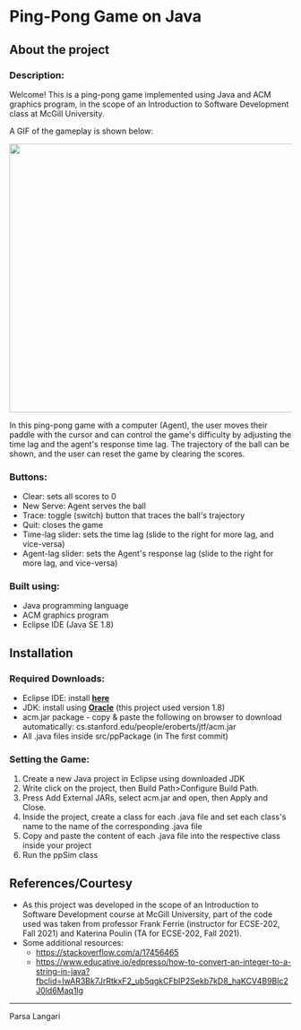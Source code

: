 <!---big title--->
# Ping-Pong Game on Java
<!---smaller title: make different sections--->
## About the project
### Description:
Welcome!
This is a ping-pong game implemented using Java and ACM graphics program, in the scope of an Introduction to Software Development class at McGill University.

A GIF of the gameplay is shown below:
<p align="center">
    <img src="game.gif" width="800" height="480"/>
</p>

In this ping-pong game with a computer (Agent), the user moves their paddle with the cursor and can control the game's difficulty by adjusting the time lag and the agent's response time lag. The trajectory of the ball can be shown, and the user can reset the game by clearing the scores. 

### Buttons:
* Clear: sets all scores to 0
* New Serve: Agent serves the ball
* Trace: toggle (switch) button that traces the ball's trajectory
* Quit: closes the game
* Time-lag slider: sets the time lag (slide to the right for more lag, and vice-versa)
* Agent-lag slider: sets the Agent's response lag (slide to the right for more lag, and vice-versa)

### Built using:
* Java programming language
* ACM graphics program
* Eclipse IDE (Java SE 1.8)

## Installation
### Required Downloads:
* Eclipse IDE: install [**here**](https://www.eclipse.org/downloads/ "Eclipse Install")
* JDK: install using [**Oracle**](https://www.oracle.com/java/technologies/downloads/ "Install JDK") (this project used version 1.8)
* acm.jar package - copy & paste the following on browser to download automatically: cs.stanford.edu/people/eroberts/jtf/acm.jar
* All .java files inside src/ppPackage (in The first commit)

### Setting the Game:
1. Create a new Java project in Eclipse using downloaded JDK
2. Write click on the project, then Build Path>Configure Build Path.
3. Press Add External JARs, select acm.jar and open, then Apply and Close. 
4. Inside the project, create a class for each .java file and set each class's name to the name of the corresponding .java file
5. Copy and paste the content of each .java file into the respective class inside your project
6. Run the ppSim class

## References/Courtesy
<!---italics and bold--->
* As this project was developed in the scope of an Introduction to Software Development course at McGill University, part of the code used was taken from professor Frank Ferrie (instructor for ECSE-202, Fall 2021) and Katerina Poulin (TA for ECSE-202, Fall 2021).  
* Some additional resources:
  * https://stackoverflow.com/a/17456465
  * https://www.educative.io/edpresso/how-to-convert-an-integer-to-a-string-in-java?fbclid=IwAR3Bk7JrRtkxF2_ub5qgkCFbIP2Sekb7kD8_haKCV4B9Blc2J0ld6Maq1lg


<hr/>

Parsa Langari
